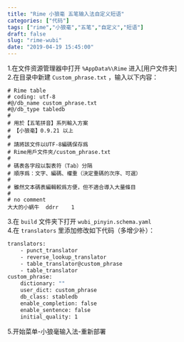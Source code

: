 ```yaml
---
title: "Rime 小狼毫 五笔输入法自定义短语"
categories: ["代码"]
tags: ["rime","小狼毫","五笔","自定义","短语"]
draft: false
slug: "rime-wubi"
date: "2019-04-19 15:45:00"
---
```


1.在文件资源管理器中打开 `%AppData%\Rime` 进入[用户文件夹]  
2.在目录中新建 `Custom_phrase.txt` ，输入以下内容：
```
# Rime table
# coding: utf-8
#@/db_name custom_phrase.txt
#@/db_type tabledb
#
# 用於【五笔拼音】系列輸入方案
# 【小狼毫】0.9.21 以上
#
# 請將該文件以UTF-8編碼保存爲
# Rime用戶文件夾/custom_phrase.txt
#
# 碼表各字段以製表符（Tab）分隔
# 順序爲：文字、編碼、權重（決定重碼的次序、可選）
#
# 雖然文本碼表編輯較爲方便，但不適合導入大量條目
#
# no comment
大大的小蜗牛	ddrr	1
```

3.在 `build` 文件夹下打开 `wubi_pinyin.schema.yaml`  
4.在 `translators` 里添加修改如下代码（多增少补）：
```bash
translators:
    - punct_translator
    - reverse_lookup_translator
    - table_translator@custom_phrase
    - table_translator
custom_phrase: 
    dictionary: ""
    user_dict: custom_phrase
    db_class: stabledb
    enable_completion: false
    enable_sentence: false
    initial_quality: 1
```
5.开始菜单-小狼毫输入法-重新部署
